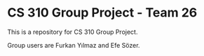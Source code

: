 # CS 310 Group Project - Team 26

This is a repository for CS 310 Group Project.

Group users are Furkan Yılmaz and Efe Sözer.
